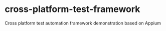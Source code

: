 # cross-platform-test-framework
Cross platform test automation framework demonstration based on Appium
